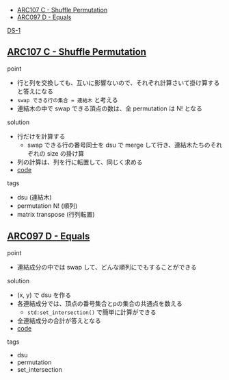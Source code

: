 - [ARC107 C - Shuffle Permutation](#arc107-c---shuffle-permutation)
- [ARC097 D - Equals](#arc097-d---equals)

[DS-1](https://kenkoooo.com/atcoder/#/contest/show/d39b7676-26a5-41fd-b0a1-d51962723eb9)

## [ARC107 C - Shuffle Permutation](https://atcoder.jp/contests/arc107/tasks/arc107_c)

point
- 行と列を交換しても、互いに影響ないので、それぞれ計算さいて掛け算すると答えになる
- `swap できる行の集合 = 連結木` と考える
- 連結木の中で swap できる頂点の数は、全 permutation は N! となる

solution
- 行だけを計算する
  - swap できる行の番号同士を dsu で merge して行き、連結木たちのそれぞれの size の掛け算
- 列の計算は、列を行に転置して、同じく求める
- [code](https://atcoder.jp/contests/arc107/submissions/25099545)

tags
- dsu (連結木)
- permutation N! (順列)
- matrix transpose (行列転置)

## [ARC097 D - Equals](https://atcoder.jp/contests/arc097/tasks/arc097_b)

point
- 連結成分の中では swap して、どんな順列にでもすることができる

solution
- (x, y) で dsu を作る
- 各連結成分では、頂点の番号集合とpの集合の共通点を数える
  - `std:set_intersection()` で簡単に計算ができる
- 全連結成分の合計が答えとなる
- [code](https://atcoder.jp/contests/arc097/submissions/25100269)

tags
- dsu
- permutation
- set_intersection
